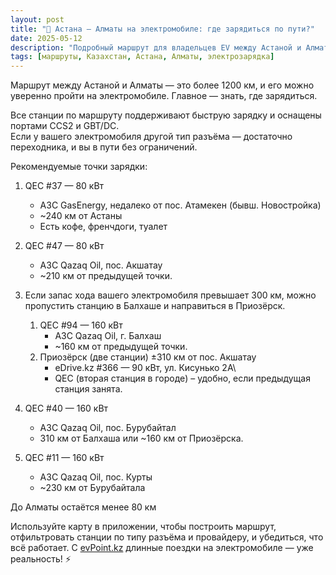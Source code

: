 ```yaml
---
layout: post
title: "🔋 Астана – Алматы на электромобиле: где зарядиться по пути?"
date: 2025-05-12
description: "Подробный маршрут для владельцев EV между Астаной и Алматы."
tags: [маршруты, Казахстан, Астана, Алматы, электрозарядка]
---
```


Маршрут между Астаной и Алматы — это более 1200 км, и его можно уверенно пройти на электромобиле. Главное — знать, где зарядиться.

Все станции по маршруту поддерживают быструю зарядку и оснащены портами CCS2 и GBT/DC.  
Если у вашего электромобиля другой тип разъёма — достаточно переходника, и вы в пути без ограничений.

Рекомендуемые точки зарядки:
1. QEC #37 — 80 кВт
    - АЗС GasEnergy, недалеко от пос. Атамекен (бывш. Новостройка)  
    - ~240 км от Астаны  
    - Есть кофе, френчдоги, туалет

2. QEC #47 — 80 кВт
    - АЗС Qazaq Oil, пос. Акшатау  
    - ~210 км от предыдущей точки.

3. Если запас хода вашего электромобиля превышает 300 км, можно пропустить станцию в Балхаше и направиться в Приозёрск.  
    1. QEC #94 — 160 кВт  
        - АЗС Qazaq Oil, г. Балхаш  
        - ~160 км от предыдущей точки.
    2. Приозёрск (две станции) ±310 км от пос. Акшатау  
        -  eDrive.kz #366 — 90 кВт, ул. Кисунько 2А\
        -  QEC (вторая станция в городе) – удобно, если предыдущая станция занята.

4. QEC #40 — 160 кВт  
    -  АЗС Qazaq Oil, пос. Бурубайтал  
    -  310 км от Балхаша или ~160 км от Приозёрска.

5. QEC #11 — 160 кВт  
    - АЗС Qazaq Oil, пос. Курты  
    - ~230 км от Бурубайтала

До Алматы остаётся менее 80 км

Используйте карту в приложении, чтобы построить маршрут, отфильтровать станции по типу разъёма и провайдеру, и убедиться, что всё работает.
С [evPoint.kz](https://evpoint.kz/app) длинные поездки на электромобиле — уже реальность! ⚡️